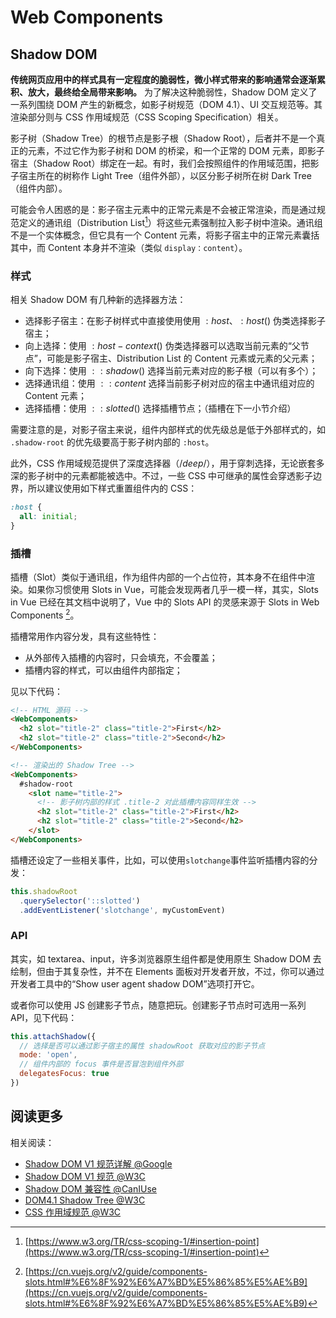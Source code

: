 # Web Components



## Shadow DOM

**传统网页应用中的样式具有一定程度的脆弱性，微小样式带来的影响通常会逐渐累积、放大，最终给全局带来影响。** 为了解决这种脆弱性，Shadow DOM 定义了一系列围绕 DOM 产生的新概念，如影子树规范（DOM 4.1）、UI 交互规范等。其渲染部分则与 CSS 作用域规范（CSS Scoping Specification）相关。

影子树（Shadow Tree）的根节点是影子根（Shadow Root），后者并不是一个真正的元素，不过它作为影子树和 DOM 的桥梁，和一个正常的 DOM 元素，即影子宿主（Shadow Root）绑定在一起。有时，我们会按照组件的作用域范围，把影子宿主所在的树称作 Light Tree（组件外部），以区分影子树所在树 Dark Tree（组件内部）。

可能会令人困惑的是：影子宿主元素中的正常元素是不会被正常渲染，而是通过规范定义的通讯组（Distribution List[^distribution-list]）将这些元素强制拉入影子树中渲染。通讯组不是一个实体概念，但它具有一个 Content 元素，将影子宿主中的正常元素囊括其中，而 Content 本身并不渲染（类似 `display：content`）。

[^distribution-list]: [https://www.w3.org/TR/css-scoping-1/#insertion-point](https://www.w3.org/TR/css-scoping-1/#insertion-point)

### 样式

相关 Shadow DOM 有几种新的选择器方法：

* 选择影子宿主：在影子树样式中直接使用使用 $:host$、$:host()$ 伪类选择影子宿主；
* 向上选择：使用 $:host-context()$ 伪类选择器可以选取当前元素的“父节点”，可能是影子宿主、Distribution List 的 Content 元素或元素的父元素；
* 向下选择：使用 $::shadow()$ 选择当前元素对应的影子根（可以有多个）；
* 选择通讯组：使用 $::content$ 选择当前影子树对应的宿主中通讯组对应的 Content 元素；
* 选择插槽：使用 $::slotted()$ 选择插槽节点；（插槽在下一小节介绍）

需要注意的是，对影子宿主来说，组件内部样式的优先级总是低于外部样式的，如 `.shadow-root` 的优先级要高于影子树内部的 `:host`。

此外，CSS 作用域规范提供了深度选择器（$/deep/$），用于穿刺选择，无论嵌套多深的影子树中的元素都能被选中。不过，一些 CSS 中可继承的属性会穿透影子边界，所以建议使用如下样式重置组件内的 CSS：

```CSS
:host {
  all: initial;
}
```

### 插槽

插槽（Slot）类似于通讯组，作为组件内部的一个占位符，其本身不在组件中渲染。如果你习惯使用 Slots in Vue，可能会发现两者几乎一模一样，其实，Slots in Vue 已经在其文档中说明了，Vue 中的 Slots API 的灵感来源于 Slots in Web Components [^slosts-salute]。

[^slosts-salute]: [https://cn.vuejs.org/v2/guide/components-slots.html#%E6%8F%92%E6%A7%BD%E5%86%85%E5%AE%B9](https://cn.vuejs.org/v2/guide/components-slots.html#%E6%8F%92%E6%A7%BD%E5%86%85%E5%AE%B9)

插槽常用作内容分发，具有这些特性：

* 从外部传入插槽的内容时，只会填充，不会覆盖；
* 插槽内容的样式，可以由组件内部指定；

见以下代码：

```HTML
<!-- HTML 源码 -->
<WebComponents>
  <h2 slot="title-2" class="title-2">First</h2>
  <h2 slot="title-2" class="title-2">Second</h2>
</WebComponents>

<!-- 渲染出的 Shadow Tree -->
<WebComponents>
  #shadow-root
    <slot name="title-2">
      <!-- 影子树内部的样式 .title-2 对此插槽内容同样生效 -->
      <h2 slot="title-2" class="title-2">First</h2>
      <h2 slot="title-2" class="title-2">Second</h2>
    </slot>
</WebComponents>
```

插槽还设定了一些相关事件，比如，可以使用`slotchange`事件监听插槽内容的分发：

```js
this.shadowRoot
  .querySelector('::slotted')
  .addEventListener('slotchange', myCustomEvent)
```

### API

其实，如 textarea、input，许多浏览器原生组件都是使用原生 Shadow DOM 去绘制，但由于其复杂性，并不在 Elements 面板对开发者开放，不过，你可以通过开发者工具中的“Show user agent shadow DOM”选项打开它。

或者你可以使用 JS 创建影子节点，随意把玩。创建影子节点时可选用一系列 API，见下代码：

```js
this.attachShadow({
  // 选择是否可以通过影子宿主的属性 shadowRoot 获取对应的影子节点
  mode: 'open',
  // 组件内部的 focus 事件是否冒泡到组件外部
  delegatesFocus: true
})
```


## 阅读更多

相关阅读：

* [Shadow DOM V1 规范详解 @Google](https://developers.google.com/web/fundamentals/web-components/shadowdom#top_of_page)
* [Shadow DOM V1 规范 @W3C](https://www.w3.org/TR/2018/NOTE-shadow-dom-20180301/)
* [Shadow DOM 兼容性 @CanIUse](https://www.caniuse.com/shadowdomv1)
* [DOM4.1 Shadow Tree @W3C](https://www.w3.org/TR/dom41/#shadow-trees)
* [CSS 作用域规范 @W3C](https://www.w3.org/TR/css-scoping-1/#shadow-dom)